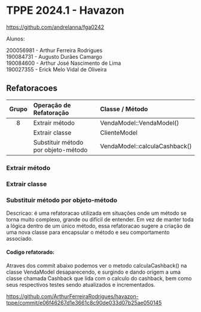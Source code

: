 # TPPE 2024.1 - Havazon

https://github.com/andrelanna/fga0242

Alunos:

200056981 - Arthur Ferreira Rodrigues<br>
190084731 - Augusto Durães Camargo<br>
190084600 - Arthur José Nascimento de Lima<br>
190027355 - Erick Melo Vidal de Oliveira


## Refatoracoes 

| Grupo | Operação de Refatoração             | Classe / Método         |
|:-----:|:------------------------------------|:------------------------|
|   8   | Extrair método                      | VendaModel::VendaModel()|
|       | Extrair classe                      | ClienteModel            |
|       | Substituir método por objeto-método | VendaModel::calculaCashback() |

### Extrair método

### Extrair classe 

### Substituir método por objeto-método

Descricao: é uma refatoracao utilizada em situações onde um método se torna muito complexo, grande ou difícil de entender. Em vez de manter toda a lógica dentro de um único método, essa refatoracao sugere a criação de uma nova classe para encapsular o método e seu comportamento associado.

#### Codigo refatorado:

Atraves dos commit abaixo podemos ver o metodo calculaCashback() na classe VendaModel desaparecendo, e surgindo e dando origem a uma classe chamada Cashback que lida com o calculo do cashback, bem como seus respectivos testes sendo atualizados e incrementados.

https://github.com/ArthurFerreiraRodrigues/havazon-tppe/commit/e06f46267d1e3661c8c90de033d07b25ae050145

